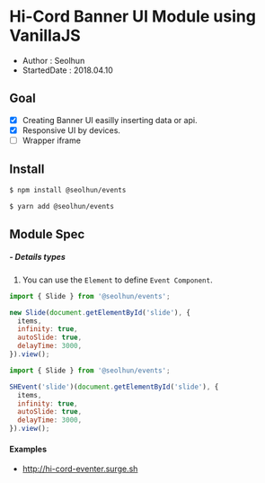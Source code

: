 # Hi-Cord Banner UI Module using VanillaJS

- Author : Seolhun
- StartedDate : 2018.04.10

## Goal

- [x] Creating Banner UI easilly inserting data or api.
- [x] Responsive UI by devices.
- [ ] Wrapper iframe

## Install

```bash
$ npm install @seolhun/events
```

```bash
$ yarn add @seolhun/events
```

## Module Spec

##### - Details types

1. You can use the `Element` to define `Event Component`.

```js
import { Slide } from '@seolhun/events';

new Slide(document.getElementById('slide'), {
  items,
  infinity: true,
  autoSlide: true,
  delayTime: 3000,
}).view();
```

```js
import { Slide } from '@seolhun/events';

SHEvent('slide')(document.getElementById('slide'), {
  items,
  infinity: true,
  autoSlide: true,
  delayTime: 3000,
}).view();

```

#### Examples
- <a href='http://hi-cord-eventer.surge.sh' target='_blank' rel='noopener noreferrer'>http://hi-cord-eventer.surge.sh</a>